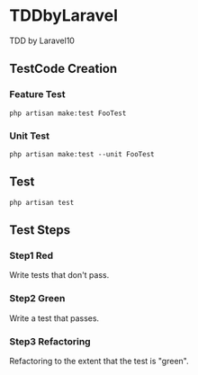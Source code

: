 # TDDbyLaravel
TDD by Laravel10


## TestCode Creation

### Feature Test
```
php artisan make:test FooTest
```

### Unit Test
```
php artisan make:test --unit FooTest
```

## Test
```
php artisan test
```

## Test Steps

### Step1 Red
Write tests that don't pass.

### Step2 Green
Write a test that passes.

### Step3 Refactoring

Refactoring to the extent that the test is "green".

